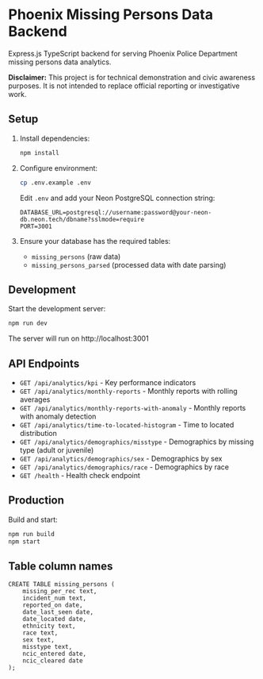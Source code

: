 # Phoenix Missing Persons Data Backend

Express.js TypeScript backend for serving Phoenix Police Department missing persons data analytics.

**Disclaimer:** This project is for technical demonstration and civic awareness purposes. It is not intended to replace official reporting or investigative work.

## Setup

1. Install dependencies:
   ```bash
   npm install
   ```

2. Configure environment:
   ```bash
   cp .env.example .env
   ```

   Edit `.env` and add your Neon PostgreSQL connection string:
   ```
   DATABASE_URL=postgresql://username:password@your-neon-db.neon.tech/dbname?sslmode=require
   PORT=3001
   ```

3. Ensure your database has the required tables:
   - `missing_persons` (raw data)
   - `missing_persons_parsed` (processed data with date parsing)

## Development

Start the development server:
```bash
npm run dev
```

The server will run on http://localhost:3001

## API Endpoints

- `GET /api/analytics/kpi` - Key performance indicators
- `GET /api/analytics/monthly-reports` - Monthly reports with rolling averages
- `GET /api/analytics/monthly-reports-with-anomaly` - Monthly reports with anomaly detection
- `GET /api/analytics/time-to-located-histogram` - Time to located distribution
- `GET /api/analytics/demographics/misstype` - Demographics by missing type (adult or juvenile)
- `GET /api/analytics/demographics/sex` - Demographics by sex
- `GET /api/analytics/demographics/race` - Demographics by race
- `GET /health` - Health check endpoint

## Production

Build and start:
```bash
npm run build
npm start
```

## Table column names

```
CREATE TABLE missing_persons (
    missing_per_rec text,
    incident_num text,
    reported_on date,
    date_last_seen date,
    date_located date,
    ethnicity text,
    race text,
    sex text,
    misstype text,
    ncic_entered date,
    ncic_cleared date
);
```